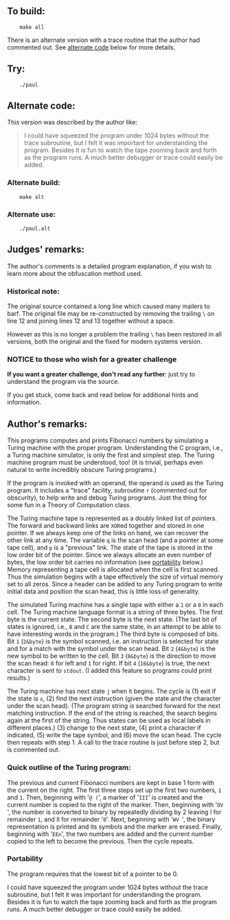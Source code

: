 ## To build:

``` <!---sh-->
    make all
```

There is an alternate version with a trace routine that the author had commented
out. See [alternate code](#alternate-code) below for more details.


## Try:

``` <!---sh-->
    ./paul
```


## Alternate code:

This version was described by the author like:

> I could have squeezed the program under 1024 bytes without the trace
subroutine, but I felt it was important for understanding the program.  Besides
it is fun to watch the tape zooming back and forth as the program runs.  A much
better debugger or trace could easily be added.


### Alternate build:

``` <!---sh-->
    make alt
```


### Alternate use:

``` <!---sh-->
    ./paul.alt
```


## Judges' remarks:

The author's comments is a detailed program explanation, if you wish to learn more about the obfuscation method used.


### Historical note:

The original source contained a long line which caused many mailers to barf.
The original file may be re-constructed by removing the trailing `\` on line 12
and joining lines 12 and 13 together without a space.

However as this is no longer a problem the trailing `\` has been restored in all
versions, both the original and the fixed for modern systems version.


### NOTICE to those who wish for a greater challenge

**If you want a greater challenge, don't read any further**:
just try to understand the program via the source.

If you get stuck, come back and read below for additional hints and information.


## Author's remarks:

This programs computes and prints Fibonacci numbers by
simulating a Turing machine with the proper program.
Understanding the C program, i.e., a Turing machine simulator,
is only the first and simplest step.  The Turing machine
program must be understood, too!  (it is trivial, perhaps even
natural to write incredibly obscure Turing programs.)

If the program is invoked with an operand, the operand is used
as the Turing program.  It includes a "trace" facility,
subroutine `r` (commented out for obscurity), to help write and
debug Turing programs.  Just the thing for some fun in a Theory
of Computation class.

The Turing machine tape is represented as a doubly linked list
of pointers.  The forward and backward links are `XOR`ed together
and stored in one pointer.  If we always keep one of the links
on hand, we can recover the other link at any time.  The
variable `q` is the scan head (and a pointer at some tape cell),
and `p` is a "previous" link.  The state of the tape is stored in
the low order bit of the pointer.  Since we always allocate an
even number of bytes, the low order bit carries no information
(see [portability](#portability) below.) Memory representing a tape cell is
allocated when the cell is first scanned.  Thus the simulation
begins with a tape effectively the size of virtual memory set
to all zeros.  Since a header can be added to any Turing
program to write initial data and position the scan head, this
is little loss of generality.

The simulated Turing machine has a single tape with either a `1`
or a `0` in each cell.  The Turing machine language format is a
string of three bytes.  The first byte is the current state.
The second byte is the next state.  (The last bit of states is
ignored, i.e., `B` and `C` are the same state, in an attempt to be
able to have interesting words in the program.)  The third byte
is composed of bits.  Bit `1` (`2&byte`) is the symbol scanned,
i.e. an instruction is selected for state and for a match with
the symbol under the scan head.  Bit `2` (`4&byte`) is the new
symbol to be written to the cell.  Bit `3` (`8&byte`) is the
direction to move the scan head: `0` for left and `1` for right.
If bit `4` (`16&byte`) is true, the next character is sent to
`stdout`.  (I added this feature so programs could print
results.)

The Turing machine has next state `j` when it begins.  The
cycle is (1) exit if the state is `x`, (2) find the next
instruction (given the state and the character under the scan
head).  (The program string is searched forward for the next
matching instruction.  If the end of the string is reached, the
search begins again at the first of the string.  Thus states
can be used as local labels in different places.)  (3) change to
the next state, (4) print a character if indicated, (5) write the
tape symbol, and (6) move the scan head.  The cycle then repeats
with step 1.  A call to the trace routine is just before step
2, but is commented out.

### Quick outline of the Turing program:

The previous and current Fibonacci numbers are kept in base
1 form with the current on the right.  The first three
steps set up the first two numbers, `1` and `1`.  Then,
beginning with '`@ (`', a marker of '`III`' is created and
the current number is copied to the right of the
marker.  Then, beginning with '`OV `', the number is
converted to binary by repeatedly dividing by 2 leaving I
for remainder `1`, and II for remainder '`0`'.  Next,
beginning with '`WV `', the binary representation is
printed and its symbols and the marker are erased.
Finally, beginning with '`EEn`', the two numbers are
added and the current number copied to the left to
become the previous.  Then the cycle repeats.


### Portability

The program requires that the lowest bit of a pointer to be 0.

I could have squeezed the program under 1024 bytes without the
trace subroutine, but I felt it was important for understanding
the program.  Besides it is fun to watch the tape zooming back
and forth as the program runs.  A much better debugger or trace
could easily be added.


<!--

    Copyright © 1984-2024 by Landon Curt Noll. All Rights Reserved.

    You are free to share and adapt this file under the terms of this license:

        Creative Commons Attribution-ShareAlike 4.0 International (CC BY-SA 4.0)

    For more information, see:

        https://creativecommons.org/licenses/by-sa/4.0/

-->
